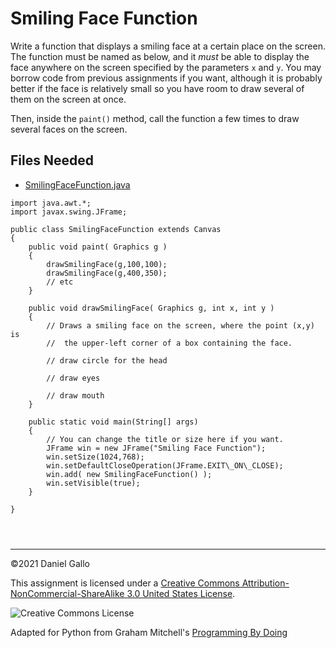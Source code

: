# Smiling Face Function


Write a function that displays a smiling face at a certain place
on the screen. The function must be named as below, and it *must*
be able to display the face anywhere on the screen specified by the parameters
`x` and `y`. You may borrow code from previous assignments
if you want, although it is probably better if the face is relatively small so
you have room to draw several of them on the screen at once.


Then, inside the `paint()` method, call the function a few times to draw
several faces on the screen.


## Files Needed


* [SmilingFaceFunction.java](examples/SmilingFaceFunction.java)



```
import java.awt.*;
import javax.swing.JFrame;

public class SmilingFaceFunction extends Canvas
{
    public void paint( Graphics g )
    {
        drawSmilingFace(g,100,100);
        drawSmilingFace(g,400,350);
        // etc
    }

    public void drawSmilingFace( Graphics g, int x, int y )
    {
        // Draws a smiling face on the screen, where the point (x,y) is
        //  the upper-left corner of a box containing the face.

        // draw circle for the head

        // draw eyes

        // draw mouth
    }

    public static void main(String[] args)
    {
        // You can change the title or size here if you want.
        JFrame win = new JFrame("Smiling Face Function");
        win.setSize(1024,768);
        win.setDefaultCloseOperation(JFrame.EXIT\_ON\_CLOSE);
        win.add( new SmilingFaceFunction() );
        win.setVisible(true);
    }

}

```


```



```



---


©2021 Daniel Gallo


This assignment is licensed under a
[Creative Commons Attribution-NonCommercial-ShareAlike 3.0 United States License](https://creativecommons.org/licenses/by-nc-sa/3.0/us/deed.en_US).  

![Creative Commons License](images/by-nc-sa.png)





Adapted for Python from Graham Mitchell's [Programming By Doing](https://programmingbydoing.com/)